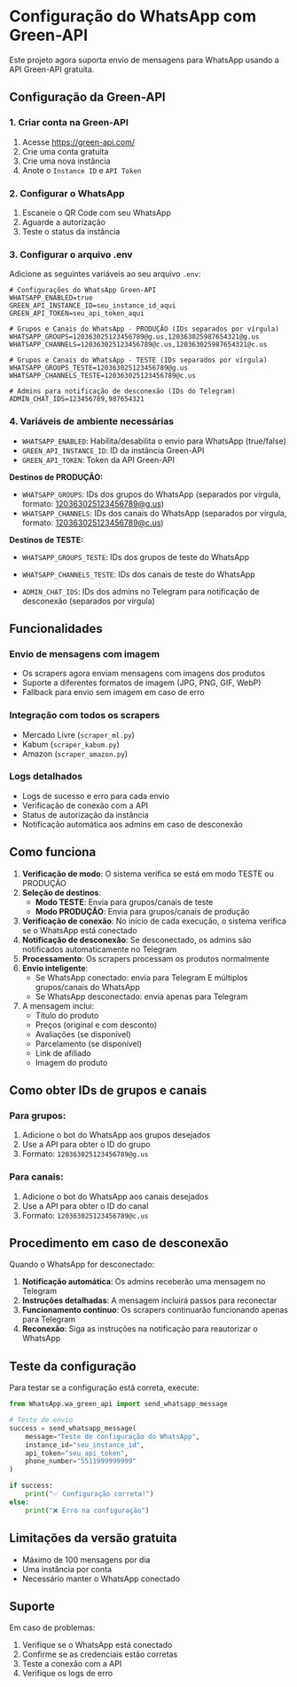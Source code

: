 # Configuração do WhatsApp com Green-API

Este projeto agora suporta envio de mensagens para WhatsApp usando a API Green-API gratuita.

## Configuração da Green-API

### 1. Criar conta na Green-API
1. Acesse https://green-api.com/
2. Crie uma conta gratuita
3. Crie uma nova instância
4. Anote o `Instance ID` e `API Token`

### 2. Configurar o WhatsApp
1. Escaneie o QR Code com seu WhatsApp
2. Aguarde a autorização
3. Teste o status da instância

### 3. Configurar o arquivo .env

Adicione as seguintes variáveis ao seu arquivo `.env`:

```env
# Configurações do WhatsApp Green-API
WHATSAPP_ENABLED=true
GREEN_API_INSTANCE_ID=seu_instance_id_aqui
GREEN_API_TOKEN=seu_api_token_aqui

# Grupos e Canais do WhatsApp - PRODUÇÃO (IDs separados por vírgula)
WHATSAPP_GROUPS=120363025123456789@g.us,120363025987654321@g.us
WHATSAPP_CHANNELS=120363025123456789@c.us,120363025987654321@c.us

# Grupos e Canais do WhatsApp - TESTE (IDs separados por vírgula)
WHATSAPP_GROUPS_TESTE=120363025123456789@g.us
WHATSAPP_CHANNELS_TESTE=120363025123456789@c.us

# Admins para notificação de desconexão (IDs do Telegram)
ADMIN_CHAT_IDS=123456789,987654321
```

### 4. Variáveis de ambiente necessárias

- `WHATSAPP_ENABLED`: Habilita/desabilita o envio para WhatsApp (true/false)
- `GREEN_API_INSTANCE_ID`: ID da instância Green-API
- `GREEN_API_TOKEN`: Token da API Green-API

**Destinos de PRODUÇÃO:**
- `WHATSAPP_GROUPS`: IDs dos grupos do WhatsApp (separados por vírgula, formato: 120363025123456789@g.us)
- `WHATSAPP_CHANNELS`: IDs dos canais do WhatsApp (separados por vírgula, formato: 120363025123456789@c.us)

**Destinos de TESTE:**
- `WHATSAPP_GROUPS_TESTE`: IDs dos grupos de teste do WhatsApp
- `WHATSAPP_CHANNELS_TESTE`: IDs dos canais de teste do WhatsApp

- `ADMIN_CHAT_IDS`: IDs dos admins no Telegram para notificação de desconexão (separados por vírgula)

## Funcionalidades

### Envio de mensagens com imagem
- Os scrapers agora enviam mensagens com imagens dos produtos
- Suporte a diferentes formatos de imagem (JPG, PNG, GIF, WebP)
- Fallback para envio sem imagem em caso de erro

### Integração com todos os scrapers
- Mercado Livre (`scraper_ml.py`)
- Kabum (`scraper_kabum.py`)
- Amazon (`scraper_amazon.py`)

### Logs detalhados
- Logs de sucesso e erro para cada envio
- Verificação de conexão com a API
- Status de autorização da instância
- Notificação automática aos admins em caso de desconexão

## Como funciona

1. **Verificação de modo**: O sistema verifica se está em modo TESTE ou PRODUÇÃO
2. **Seleção de destinos**: 
   - **Modo TESTE**: Envia para grupos/canais de teste
   - **Modo PRODUÇÃO**: Envia para grupos/canais de produção
3. **Verificação de conexão**: No início de cada execução, o sistema verifica se o WhatsApp está conectado
4. **Notificação de desconexão**: Se desconectado, os admins são notificados automaticamente no Telegram
5. **Processamento**: Os scrapers processam os produtos normalmente
6. **Envio inteligente**: 
   - Se WhatsApp conectado: envia para Telegram E múltiplos grupos/canais do WhatsApp
   - Se WhatsApp desconectado: envia apenas para Telegram
7. A mensagem inclui:
   - Título do produto
   - Preços (original e com desconto)
   - Avaliações (se disponível)
   - Parcelamento (se disponível)
   - Link de afiliado
   - Imagem do produto

## Como obter IDs de grupos e canais

### Para grupos:
1. Adicione o bot do WhatsApp aos grupos desejados
2. Use a API para obter o ID do grupo
3. Formato: `120363025123456789@g.us`

### Para canais:
1. Adicione o bot do WhatsApp aos canais desejados
2. Use a API para obter o ID do canal
3. Formato: `120363025123456789@c.us`

## Procedimento em caso de desconexão

Quando o WhatsApp for desconectado:

1. **Notificação automática**: Os admins receberão uma mensagem no Telegram
2. **Instruções detalhadas**: A mensagem incluirá passos para reconectar
3. **Funcionamento contínuo**: Os scrapers continuarão funcionando apenas para Telegram
4. **Reconexão**: Siga as instruções na notificação para reautorizar o WhatsApp

## Teste da configuração

Para testar se a configuração está correta, execute:

```python
from WhatsApp.wa_green_api import send_whatsapp_message

# Teste de envio
success = send_whatsapp_message(
    message="Teste de configuração do WhatsApp",
    instance_id="seu_instance_id",
    api_token="seu_api_token",
    phone_number="5511999999999"
)

if success:
    print("✅ Configuração correta!")
else:
    print("❌ Erro na configuração")
```

## Limitações da versão gratuita

- Máximo de 100 mensagens por dia
- Uma instância por conta
- Necessário manter o WhatsApp conectado

## Suporte

Em caso de problemas:
1. Verifique se o WhatsApp está conectado
2. Confirme se as credenciais estão corretas
3. Teste a conexão com a API
4. Verifique os logs de erro 